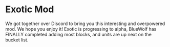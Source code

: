 # Exotic Mod
We got together over Discord to bring you this interesting and overpowered mod. We hope you enjoy it!
Exotic is progressing to alpha, BlueWolf has FINALLY completed adding most blocks, and units are up next on the bucket list. 
